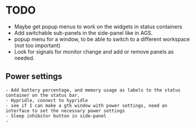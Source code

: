 # TODO
- Maybe get popup menus to work on the widgets in status containers
- Add switchable sub-panels in the side-panel like in AGS. 
- popup menu for a window, to be able to switch to a different workspace (not too important)
- Look for signals for monitor change and add or remove panels as needed.

## Power settings
    - Add battery percentage, and memory usage as labels to the status container on the status bar.
    - Hypridle, connect to hypridle 
    - see if I can make a gtk window with power settings, need an interface to set the necessary power settings
    - Sleep inhibitor button in side-panel 
    - 